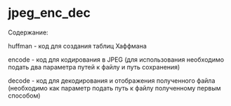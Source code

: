 # jpeg_enc_dec

Содержание:

huffman - код для создания таблиц Хаффмана

encode - код для кодирования в JPEG (для использования необходимо подать два параметра путей к файлу и путь сохранения)

decode - код для декодирования и отображения полученного файла (необходимо как параметр подать путь к файлу полученному первым способом)
